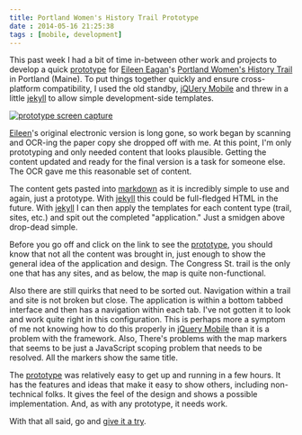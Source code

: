 ```yaml
---
title: Portland Women's History Trail Prototype
date : 2014-05-16 21:25:38
tags : [mobile, development]
---
```

This past week I had a bit of time in-between other work and projects to
develop a quick [prototype][4] for [Eileen Eagan][1]'s [Portland Women's History Trail][2]
in Portland (Maine). To put things together quickly and ensure cross-platform
compatibility, I used the old standby, [jQUery Mobile][3] and threw in a little
[jekyll][5] to allow simple development-side templates.

[![prototype screen capture][screencap]][4]

[Eileen][1]'s original electronic version is long gone, so work began by scanning
and OCR-ing the paper copy she dropped off with me. At this point, I'm only
prototyping and only needed content that looks plausible. Getting the content
updated and ready for the final version is a task for someone else. The OCR
gave me this reasonable set of content.

The content gets pasted into [markdown][6] as it is incredibly simple to use
and again, just a prototype. With [jekyll][5] this could be full-fledged
HTML in the future. With [jekyll][5] I can then apply the templates for each
content type (trail, sites, etc.) and spit out the completed "application."
Just a smidgen above drop-dead simple.

Before you go off and click on the link to see the [prototype][4], you should
know that not all the content was brought in, just enough to show the general idea
of the application and design. The Congress St. trail is the only one
that has any sites, and as below, the map is quite non-functional.

Also there are still quirks that need to be sorted out.
Navigation within a trail and site is not broken but close. The application
is within a bottom tabbed interface and then has a navigation within each
tab. I've not gotten it to look and work quite right in this configuration.
This is perhaps more a symptom of me not knowing how to do this properly
in [jQuery Mobile][3] than it is a problem with the framework. Also, There's
problems with the map markers that seems to be just a JavaScript scoping
problem that needs to be resolved. All the markers show the same title.

The [prototype][4] was relatively easy to get up and running in a few hours. It
has the features and ideas that make it easy to show others, including
non-technical folks. It gives the feel of the design and shows a
possible implementation. And, as with any prototype, it needs work.

With that all said, go and [give it a try][4].

  [1]: http://usm.maine.edu/wgs/eileen-eagan
  [2]: https://usm.maine.edu/sites/default/files/history/A%20Woman's%20History,%20Eagen.pdf
  [3]: http://jquerymobile.com
  [4]: http://goo.gl/UIndL8
  [5]: http://jekyllrb.com
  [6]: http://daringfireball.net/projects/markdown/
  [screencap]: {{site.baseurl}}/assets/2014-05-16-womens-history-trail-prototype.png
